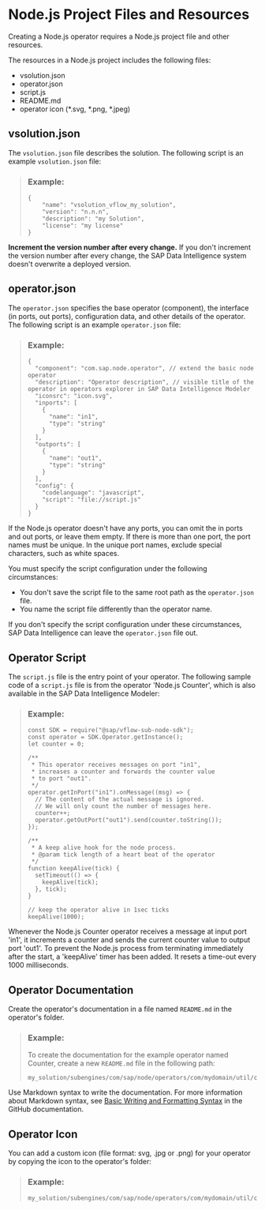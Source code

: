 <!-- loio489f507c4b2e4db7923fc8823e9a3fe9 -->

# Node.js Project Files and Resources

Creating a Node.js operator requires a Node.js project file and other resources.

The resources in a Node.js project includes the following files:

-   vsolution.json
-   operator.json
-   script.js
-   README.md
-   operator icon \(\*.svg, \*.png, \*.jpeg\)



<a name="loio489f507c4b2e4db7923fc8823e9a3fe9__section_bgv_dm5_bhb"/>

## vsolution.json

The `vsolution.json` file describes the solution. The following script is an example `vsolution.json` file:

> ### Example:  
> ```
> {
>     "name": "vsolution_vflow_my_solution",
>     "version": "n.n.n",
>     "description": "my Solution",
>     "license": "my license"
> } 
> ```

**Increment the version number after every change.** If you don't increment the version number after every change, the SAP Data Intelligence system doesn't overwrite a deployed version.



<a name="loio489f507c4b2e4db7923fc8823e9a3fe9__section_ebx_ln5_bhb"/>

## operator.json

The `operator.json` specifies the base operator \(component\), the interface \(in ports, out ports\), configuration data, and other details of the operator. The following script is an example `operator.json` file:

> ### Example:  
> ```
> {
>   "component": "com.sap.node.operator", // extend the basic node operator
>   "description": "Operator description", // visible title of the operator in operators explorer in SAP Data Intelligence Modeler
>   "iconsrc": "icon.svg",
>   "inports": [
>     {
>       "name": "in1",
>       "type": "string"
>     }
>   ],
>   "outports": [
>     {
>       "name": "out1",
>       "type": "string"
>     }
>   ],
>   "config": {
>     "codelanguage": "javascript",
>     "script": "file://script.js"
>   }
> }
> ```

If the Node.js operator doesn't have any ports, you can omit the in ports and out ports, or leave them empty. If there is more than one port, the port names must be unique. In the unique port names, exclude special characters, such as white spaces.

You must specify the script configuration under the following circumstances:

-   You don't save the script file to the same root path as the `operator.json` file.
-   You name the script file differently than the operator name.

If you don't specify the script configuration under these circumstances, SAP Data Intelligence can leave the `operator.json` file out.



<a name="loio489f507c4b2e4db7923fc8823e9a3fe9__section_e3d_yn5_bhb"/>

## Operator Script

The `script.js` file is the entry point of your operator. The following sample code of a `script.js` file is from the operator 'Node.js Counter', which is also available in the SAP Data Intelligence Modeler:

> ### Example:  
> ```
> const SDK = require("@sap/vflow-sub-node-sdk");
> const operator = SDK.Operator.getInstance();
> let counter = 0;
> 
> /**
>  * This operator receives messages on port "in1",
>  * increases a counter and forwards the counter value
>  * to port "out1".
>  */
> operator.getInPort("in1").onMessage((msg) => {
>   // The content of the actual message is ignored.
>   // We will only count the number of messages here.
>   counter++;
>   operator.getOutPort("out1").send(counter.toString());
> });
> 
> /**
>  * A keep alive hook for the node process.
>  * @param tick length of a heart beat of the operator
>  */
> function keepAlive(tick) {
>   setTimeout(() => {
>     keepAlive(tick);
>   }, tick);
> }
> 
> // keep the operator alive in 1sec ticks
> keepAlive(1000);
> ```

Whenever the Node.js Counter operator receives a message at input port 'in1', it increments a counter and sends the current counter value to output port 'out1'. To prevent the Node.js process from terminating immediately after the start, a 'keepAlive' timer has been added. It resets a time-out every 1000 milliseconds.



<a name="loio489f507c4b2e4db7923fc8823e9a3fe9__section_qdd_k45_bhb"/>

## Operator Documentation

Create the operator's documentation in a file named `README.md` in the operator's folder.

> ### Example:  
> To create the documentation for the example operator named Counter, create a new `README.md` file in the following path:
> 
> ```
> my_solution/subengines/com/sap/node/operators/com/mydomain/util/counter/README.md
> ```

Use Markdown syntax to write the documentation. For more information about Markdown syntax, see [Basic Writing and Formatting Syntax](https://docs.github.com/en/get-started/writing-on-github/getting-started-with-writing-and-formatting-on-github/basic-writing-and-formatting-syntax) in the GitHub documentation.



<a name="loio489f507c4b2e4db7923fc8823e9a3fe9__section_dfk_4p5_bhb"/>

## Operator Icon

You can add a custom icon \(file format: svg, .jpg or .png\) for your operator by copying the icon to the operator's folder:

> ### Example:  
> ```
> my_solution/subengines/com/sap/node/operators/com/mydomain/util/counter/icon.svg
> ```


